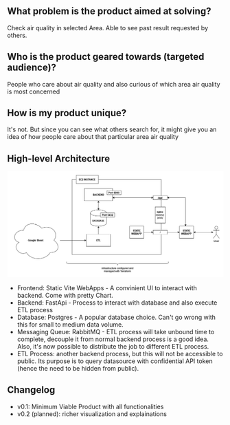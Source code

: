 ## What problem is the product aimed at solving?
Check air quality in selected Area. Able to see past result requested by others.

## Who is the product geared towards (targeted audience)?
People who care about air quality and also curious of which area air quality is most concerned

## How is my product unique?
It's not. But since you can see what others search for, it might give you an idea of how people care about that particular area air quality


## High-level Architecture
![](/docs/high_level.png)
- Frontend: Static Vite WebApps - A convinient UI to interact with backend. Come with pretty Chart.
- Backend: FastApi - Process to interact with database and also execute ETL process
- Database: Postgres - A popular database choice. Can't go wrong with this for small to medium data volume.
- Messaging Queue: RabbitMQ - ETL process will take unbound time to complete, decouple it from normal backend process is a good idea. Also, it's now possible to distribute the job to different ETL process.
- ETL Process: another backend process, but this will not be accessible to public. Its purpose is to query datasource with confidential API token (hence the need to be hidden from public).

## Changelog
- v0.1: Minimum Viable Product with all functionalities
- v0.2 (planned): richer visualization and explainations